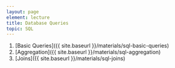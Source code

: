 ```yaml
---
layout: page
element: lecture
title: Database Queries
topic: SQL
---
```




1. [Basic Queries]({{ site.baseurl }}/materials/sql-basic-queries)
2. [Aggregation]({{ site.baseurl }}/materials/sql-aggregation)
3. [Joins]({{ site.baseurl }}/materials/sql-joins)
